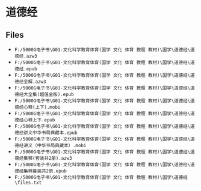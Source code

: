 # 道德经

## Files

- `F:/5000G电子书\G01-文化科学教育体育(国学 文化 体育 教程 教材)\国学\道德经\道德经.azw3`
- `F:/5000G电子书\G01-文化科学教育体育(国学 文化 体育 教程 教材)\国学\道德经\道德经.epub`
- `F:/5000G电子书\G01-文化科学教育体育(国学 文化 体育 教程 教材)\国学\道德经\道德经全解.azw3`
- `F:/5000G电子书\G01-文化科学教育体育(国学 文化 体育 教程 教材)\国学\道德经\道德经大全集(超值金版).epub`
- `F:/5000G电子书\G01-文化科学教育体育(国学 文化 体育 教程 教材)\国学\道德经\道德经心释(上下).mobi`
- `F:/5000G电子书\G01-文化科学教育体育(国学 文化 体育 教程 教材)\国学\道德经\道德经心释上下.epub`
- `F:/5000G电子书\G01-文化科学教育体育(国学 文化 体育 教程 教材)\国学\道德经\道德经讲义中华书局典藏本.epub`
- `F:/5000G电子书\G01-文化科学教育体育(国学 文化 体育 教程 教材)\国学\道德经\道德经讲义（中华书局典藏本）.mobi`
- `F:/5000G电子书\G01-文化科学教育体育(国学 文化 体育 教程 教材)\国学\道德经\道德经集释(套装共2册).azw3`
- `F:/5000G电子书\G01-文化科学教育体育(国学 文化 体育 教程 教材)\国学\道德经\道德经集释套装共2册.epub`
- `F:/5000G电子书\G01-文化科学教育体育(国学 文化 体育 教程 教材)\国学\道德经\files.txt`
